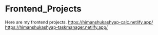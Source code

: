 # Frontend_Projects
Here are my frontend projects. 
https://himanshukashyap-calc.netlify.app/
https://himanshukashyap-taskmanager.netlify.app/
